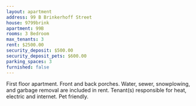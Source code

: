 ```yaml
---
layout: apartment
address: 99 B Brinkerhoff Street
house: 9799brink
apartment: 99B
rooms: 3 Bedroom
max_tenants: 3
rent: $2500.00
security_deposit: $500.00
security_deposit_pets: $600.00
parking_spaces: 3
furnished: false
---
```

First floor apartment. Front and back porches. Water, sewer,
snowplowing, and garbage removal are included in rent. Tenant(s) responsible
for heat, electric and internet. Pet friendly.
